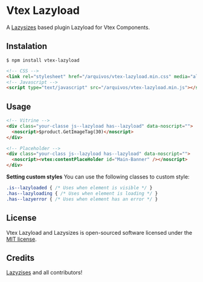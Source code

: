 
# Vtex Lazyload
A [Lazysizes](https://github.com/aFarkas/lazysizes) based plugin Lazyload for Vtex Components.

## Instalation
`$ npm install vtex-lazyload`

```html
<!-- CSS -->
<link rel="stylesheet" href="/arquivos/vtex-lazyload.min.css" media="all"/>
<!-- Javascript -->
<script type="text/javascript" src="/arquivos/vtex-lazyload.min.js"></script>
```

## Usage
```html
<!-- Vitrine -->
<div class="your-classe js--lazyload has--lazyload" data-noscript="">
  <noscript>$product.GetImageTag(30)</noscript>
</div>
```
```html
<!-- Placeholder -->
<div class="your-class js--lazyload has--lazyload" data-noscript="">
  <noscript><vtex:contentPlaceHolder id="Main-Banner" /></noscript>
</div>
```

**Setting custom styles**
You can use the following classes to custom style:
```css
.is--lazyloaded { /* Uses when element is visible */ }
.has--lazyloading { /* Uses when element is loading */ }
.has--lazyerror { /* Uses when element has an error */ }
```

## License
Vtex Lazyload and Lazysizes is open-sourced software licensed under the [MIT license](https://opensource.org/licenses/MIT).

## Credits
[Lazyzises](https://github.com/aFarkas/lazysizes) and all contributors!
